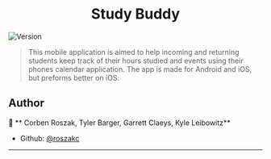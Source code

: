 <h1 align="center">Study Buddy</h1>
<p>
  <img alt="Version" src="https://img.shields.io/badge/version-1.0-blue.svg?cacheSeconds=2592000" />
</p>

> This mobile application is aimed to help incoming and returning students keep track of their hours studied and events using their phones calendar application. The app is made for Android and iOS, but preforms better on iOS. 

## Author

👤 ** Corben Roszak, Tyler Barger, Garrett Claeys, Kyle Leibowitz**

* Github: [@roszakc](https://github.com/roszakc)

***

